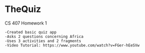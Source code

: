 # TheQuiz
CS 407 Homework 1

	-Created basic quiz app
	-Asks 2 questions concerning Africa
	-Uses 3 activities and 2 fragments
	-Video Tutorial: https://www.youtube.com/watch?v=FGer-hEeSVw
	

